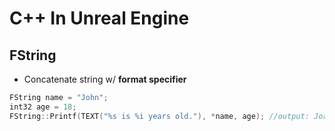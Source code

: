 # C++ In Unreal Engine

## FString
+ Concatenate string w/ **format specifier**
```cpp
FString name = "John";
int32 age = 18;
FString::Printf(TEXT("%s is %i years old."), *name, age); //output: Jorn is 18 years old
```
